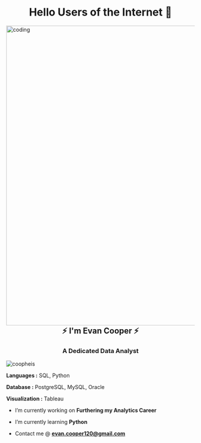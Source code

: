 <h1 align="center">Hello Users of the Internet 👋 </h1>
<img align="left" alt="coding" width="800" src="file:///Users/evancooper/Desktop/Evan%20Cooper%20(1).png">

<h2 align="center">⚡️ I'm Evan Cooper ⚡️</h2>
<h3 align="center">A Dedicated Data Analyst</h3>


<p align="left"> <img src="https://komarev.com/ghpvc/?username=coopheis&label=Profile%20views&color=0e75b6&style=flat" alt="coopheis" /> </p>

**Languages :** SQL, Python

**Database :** PostgreSQL, MySQL, Oracle

**Visualization :** Tableau

-  I’m currently working on **Furthering my Analytics Career**

-  I’m currently learning **Python**

-  Contact me @ **evan.cooper120@gmail.com**





